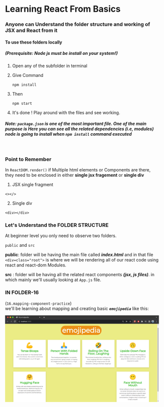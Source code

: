 # Learning React From Basics

### Anyone can Understand the folder structure and working of JSX and React from it

#### To use these folders locally

##### (Prerequisite: *Node js* must be install on your system!)

1. Open any of the subfolder in terminal
2. Give Command

    ```
    npm install
    ```

3. Then

    ```
    npm start
    ```  

4. It's done ! Play around with the files and see working.

##### **Note:** `package.json`  is one of the most important file. One of the main purpose is Here you can see all the related dependencies (i.e, modules) node is going to install when *`npm install`* command executed

<br>

### Point to Remember

In `ReactDOM.render()` if Multiple html elements or Components are there, they need to be enclosed in either **single jsx fragement** or **single div**

  1. JSX single fragment

    <></>

  2. Single div

   ```
   <div></div>
   ```

### Let's Understand the FOLDER STRUCTURE

At beginner level you only need to observe two folders.

`public`  and `src`

**public**: folder will be having the main file called ***index.html***
 and in that file `<div=class="root">` is where we will be rendering all of our react code using react and react-dom Modules.

 **src** : folder will be having all the related react components ***(jsx, js files)***.
  in which mainly we'll usually looking at `App.js` file.

### IN FOLDER-16

 (``16.mapping-component-practice``)<br/>
  we'll be learning about mapping and creating basic ***``emojipedia``*** like this:

<img align="right" alt="emoji-pedia" width="800" src="./Basics/16.mapping-components-practice/src/images/emojipedia.png">
